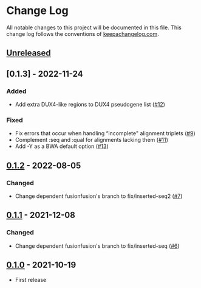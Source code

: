 # Change Log
All notable changes to this project will be documented in this file. This change log follows the conventions of [keepachangelog.com](http://keepachangelog.com/).

## [Unreleased]

## [0.1.3] - 2022-11-24
### Added
- Add extra DUX4-like regions to DUX4 pseudogene list ([#12](https://github.com/chrovis/duxhund/pull/12))

### Fixed
- Fix errors that occur when handling “incomplete" alignment triplets ([#9](https://github.com/chrovis/duxhund/pull/9))
- Complement :seq and :qual for alignments lacking them ([#11](https://github.com/chrovis/duxhund/pull/11))
- Add -Y as a BWA default option ([#13](https://github.com/chrovis/duxhund/pull/13))

## [0.1.2] - 2022-08-05
### Changed
- Change dependent fusionfusion's branch to fix/inserted-seq2 ([#7](https://github.com/chrovis/duxhund/pull/7))

## [0.1.1] - 2021-12-08
### Changed
- Change dependent fusionfusion's branch to fix/inserted-seq ([#6](https://github.com/chrovis/duxhund/pull/6))

## [0.1.0] - 2021-10-19
- First release

[Unreleased]: https://github.com/chrovis/duxhund/compare/0.1.2...HEAD
[0.1.2]: https://github.com/chrovis/duxhund/compare/0.1.1...0.1.2
[0.1.1]: https://github.com/chrovis/duxhund/compare/0.1.0...0.1.1
[0.1.0]: https://github.com/chrovis/duxhund/releases/tag/0.1.0
